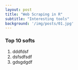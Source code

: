 ```yaml
---
layout: post
title: "Web Scraping in R"
subtitle: "Interesting tools"
background: '/img/posts/01.jpg'
---
```


### Top 10 softs
1. dddfdsf
1. dsfsdfsdf
1. gdsgdgdf